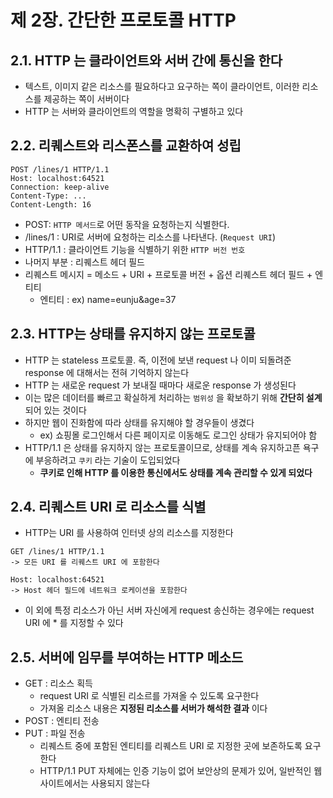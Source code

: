 # 제 2장. 간단한 프로토콜 HTTP
## 2.1. HTTP 는 클라이언트와 서버 간에 통신을 한다
- 텍스트, 이미지 같은 리소스를 필요하다고 요구하는 쪽이 클라이언트, 이러한 리소스를 제공하는 쪽이 서버이다
- HTTP 는 서버와 클라이언트의 역할을 명확히 구별하고 있다

## 2.2. 리퀘스트와 리스폰스를 교환하여 성립
```http
POST /lines/1 HTTP/1.1
Host: localhost:64521
Connection: keep-alive
Content-Type: ...
Content-Length: 16
```
- POST: `HTTP 메서드`로 어떤 동작을 요청하는지 식별한다.
- /lines/1 : URI로 서버에 요청하는 리소스를 나타낸다. (`Request URI`)
- HTTP/1.1 : 클라이언트 기능을 식별하기 위한 `HTTP 버전 번호`
- 나머지 부분 : 리퀘스트 헤더 필드
- 리퀘스트 메시지 = 메소드 + URI + 프로토콜 버전 + 옵션 리퀘스트 헤더 필드 + 엔티티
  - 엔티티 : ex) name=eunju&age=37

## 2.3. HTTP는 상태를 유지하지 않는 프로토콜
- HTTP 는 stateless 프로토콜. 즉, 이전에 보낸 request 나 이미 되돌려준 response 에 대해서는 전혀 기억하지 않는다
- HTTP 는 새로운 request 가 보내질 때마다 새로운 response 가 생성된다
- 이는 많은 데이터를 빠르고 확실하게 처리하는 `범위성` 을 확보하기 위해 **간단히 설계** 되어 있는 것이다
- 하지만 웹이 진화함에 따라 상태를 유지해야 할 경우들이 생겼다
  - ex) 쇼핑몰 로그인해서 다른 페이지로 이동해도 로그인 상태가 유지되어야 함
- HTTP/1.1 은 상태를 유지하지 않는 프로토콜이므로, 상태를 계속 유지하고픈 욕구에 부응하려고 `쿠키` 라는 기술이 도입되었다
  - **쿠키로 인해 HTTP 를 이용한 통신에서도 상태를 계속 관리할 수 있게 되었다**

## 2.4. 리퀘스트 URI 로 리소스를 식별
- HTTP는 URI 를 사용하여 인터넷 상의 리소스를 지정한다
```http
GET /lines/1 HTTP/1.1 
-> 모든 URI 를 리퀘스트 URI 에 포함한다

Host: localhost:64521
-> Host 헤더 필드에 네트워크 로케이션을 포함한다
```
- 이 외에 특정 리소스가 아닌 서버 자신에게 request 송신하는 경우에는 request URI 에 * 를 지정할 수 있다

## 2.5. 서버에 임무를 부여하는 HTTP 메소드
- GET : 리소스 획득
  - request URI 로 식별된 리소르를 가져올 수 있도록 요구한다
  - 가져올 리소스 내용은 **지정된 리소스를 서버가 해석한 결과** 이다
- POST : 엔티티 전송
- PUT : 파일 전송
  - 리퀘스트 중에 포함된 엔티티를 리퀘스트 URI 로 지정한 곳에 보존하도록 요구한다
  - HTTP/1.1 PUT 자체에는 인증 기능이 없어 보안상의 문제가 있어, 일반적인 웹사이트에서는 사용되지 않는다
